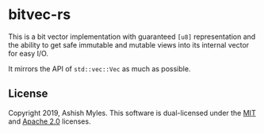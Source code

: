 # bitvec-rs

This is a bit vector implementation with guaranteed `[u8]` representation and
the ability to get safe immutable and mutable views into its internal vector for
easy I/O.

It mirrors the API of `std::vec::Vec` as much as possible.

## License

Copyright 2019, Ashish Myles.
This software is dual-licensed under the [MIT](LICENSE-MIT) and
[Apache 2.0](LICENSE-APACHE) licenses.
